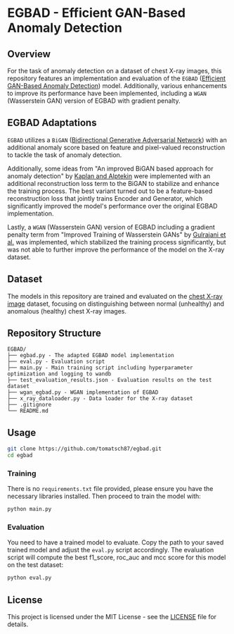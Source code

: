 # EGBAD - Efficient GAN-Based Anomaly Detection

## Overview

For the task of anomaly detection on a dataset of chest X-ray images, this repository features an implementation and evaluation of the `EGBAD` ([Efficient GAN-Based Anomaly Detection]((http://arxiv.org/abs/1802.06222))) model. Additionally, various enhancements to improve its performance have been implemented, including a `WGAN` (Wasserstein GAN) version of EGBAD with gradient penalty.

## EGBAD Adaptations

`EGBAD` utilizes a `BiGAN` ([Bidirectional Generative Adversarial Network](http://arxiv.org/abs/1605.09782)) with an additional anomaly score based on feature and pixel-valued reconstruction to tackle the task of anomaly detection.

Additionally, some ideas from "An improved BiGAN based approach for anomaly detection" by [Kaplan and Alptekin](https://www.sciencedirect.com/science/article/pii/S1877050920318445) were implemented with an additional reconstruction loss term to the BiGAN to stabilize and enhance the training process. The best variant turned out to be a feature-based reconstruction loss that jointly trains Encoder and Generator, which significantly improved the model's performance over the original EGBAD implementation.

Lastly, a `WGAN` (Wasserstein GAN) version of EGBAD including a gradient penalty term from "Improved Training of Wasserstein GANs" by [Gulrajani et al.](http://arxiv.org/abs/1704.00028) was implemented, which stabilized the training process significantly, but was not able to further improve the performance of the model on the X-ray dataset.

## Dataset

The models in this repository are trained and evaluated on the [chest X-ray image](https://www.kaggle.com/datasets/paultimothymooney/chest-xray-pneumonia) dataset, focusing on distinguishing between normal (unhealthy) and anomalous (healthy) chest X-ray images.

## Repository Structure

```
EGBAD/
├── egbad.py - The adapted EGBAD model implementation
├── eval.py - Evaluation script
├── main.py - Main training script including hyperparameter optimization and logging to wandb
├── test_evaluation_results.json - Evaluation results on the test dataset
├── wgan_egbad.py - WGAN implementation of EGBAD
├── x_ray_dataloader.py - Data loader for the X-ray dataset
├── .gitignore
└── README.md
```

## Usage

```bash
git clone https://github.com/tomatsch87/egbad.git
cd egbad
```

### Training

There is no `requirements.txt` file provided, please ensure you have the necessary libraries installed. Then proceed to train the model with:

```bash
python main.py
```

### Evaluation

You need to have a trained model to evaluate. Copy the path to your saved trained model and adjust the `eval.py` script accordingly. The evaluation script will compute the best f1_score, roc_auc and mcc score for this model on the test dataset:

```bash
python eval.py
```

## License

This project is licensed under the MIT License - see the [LICENSE](LICENSE) file for details.
